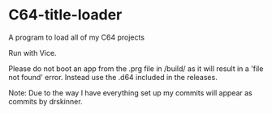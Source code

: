 # C64-title-loader
A program to load all of my C64 projects

Run with Vice.

Please do not boot an app from the .prg file in /build/ as it will result in a 'file not found' error. Instead use the .d64 included in the releases.


Note: Due to the way I have everything set up my commits will appear as commits by drskinner.